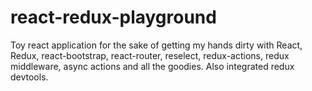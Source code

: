 # react-redux-playground

Toy react application for the sake of getting my hands dirty with React, Redux, react-bootstrap, react-router, reselect, redux-actions, redux middleware, async actions and all the goodies. Also integrated redux devtools.
